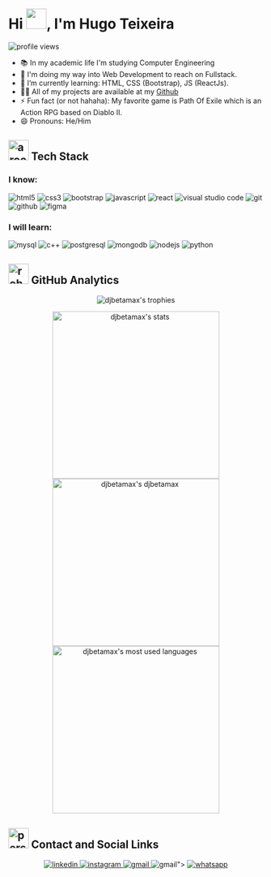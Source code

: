 <h1 align="left">
  Hi <img src="https://emojipedia-us.s3.amazonaws.com/source/microsoft-teams/337/waving-hand_medium-skin-tone_1f44b-1f3fd_1f3fd.png" width="40px" height="40px">, I'm Hugo Teixeira 
</h1>
 <img src="https://komarev.com/ghpvc/?username=djbetamax&amp;color=green" alt="profile views">

* 📚 In my academic life I'm studying Computer Engineering
* 🔭 I'm doing my way into Web Development to reach on Fullstack.
* 🌱 I’m currently learning: HTML, CSS (Bootstrap), JS (ReactJs).
* 👨‍💻 All of my projects are available at my [Github](https://github.com/Djbetamax/projects)
* ⚡ Fun fact (or not hahaha): My favorite game is Path Of Exile which is an Action RPG based on Diablo II.
* 😄 Pronouns: He/Him

## <img src="https://emojipedia-us.s3.amazonaws.com/source/microsoft-teams/337/rocket_1f680.png" width="40px" height="40px" alt="a rocket"> Tech Stack



### I know:
<div>
  <p align="left">
 
<img src="https://img.shields.io/badge/html5-%23E34F26.svg?style=for-the-badge&logo=html5&logoColor=white" alt="html5">
<img src="https://img.shields.io/badge/css3-%231572B6.svg?style=for-the-badge&logo=css3&logoColor=white" alt="css3">
<img src="https://img.shields.io/badge/bootstrap-%23563D7C.svg?style=for-the-badge&logo=bootstrap&logoColor=white" alt="bootstrap">
<img src="https://img.shields.io/badge/javascript-%23323330.svg?style=for-the-badge&logo=javascript&logoColor=%23F7DF1E" alt="javascript">
<img src="https://img.shields.io/badge/react-%2320232a.svg?style=for-the-badge&logo=react&logoColor=%2361DAFB" alt="react">
<img src="https://img.shields.io/badge/Visual%20Studio%20Code-0078d7.svg?style=for-the-badge&logo=visual-studio-code&logoColor=white" alt="visual studio code">
<img src="https://img.shields.io/badge/git-%23F05033.svg?style=for-the-badge&logo=git&logoColor=white" alt="git">
<img src="https://img.shields.io/badge/github-%23121011.svg?style=for-the-badge&logo=github&logoColor=white" alt="github">
<img src="https://img.shields.io/badge/figma-%23F24E1E.svg?style=for-the-badge&logo=figma&logoColor=white" alt="figma">

  </p>

### I will learn:
 
  <p align="left">
 
<img src="https://camo.githubusercontent.com/539a184961e9ab46a914b3a57718cd52f9a122ffb33a0bcaaa92484add20ba72/68747470733a2f2f696d672e736869656c64732e696f2f7374617469632f76313f7374796c653d666f722d7468652d6261646765266d6573736167653d4d7953514c26636f6c6f723d343437394131266c6f676f3d4d7953514c266c6f676f436f6c6f723d464646464646266c6162656c3d" alt="mysql">
<img src="https://img.shields.io/badge/c++-%2300599C.svg?style=for-the-badge&logo=c%2B%2B&logoColor=white" alt="c++">
<img src="https://camo.githubusercontent.com/95a15266c9b093e9070410fa62c8dcba6611e79edd738e0ded7ec5b52541d6c4/68747470733a2f2f696d672e736869656c64732e696f2f7374617469632f76313f7374796c653d666f722d7468652d6261646765266d6573736167653d506f737467726553514c26636f6c6f723d343136394531266c6f676f3d506f737467726553514c266c6f676f436f6c6f723d464646464646266c6162656c3d" alt="postgresql">
<img src="https://img.shields.io/badge/MongoDB-%234ea94b.svg?style=for-the-badge&logo=mongodb&logoColor=white" alt="mongodb">
<img src="https://img.shields.io/badge/node.js-6DA55F?style=for-the-badge&logo=node.js&logoColor=white" alt="nodejs">
<img src="https://img.shields.io/badge/python-3670A0?style=for-the-badge&logo=python&logoColor=ffdd54" alt="python">

  </p>
</div>

## <img src="https://emojipedia-us.s3.amazonaws.com/source/microsoft-teams/337/robot_1f916.png" width="40px" height="40px" alt="robot blinking"> GitHub Analytics

<div>
  <p align="center">
    <img src="https://github-profile-trophy.vercel.app/?username=djbetamax&theme=vision-friendly-dark&border_radius=25px&hide_border=true" alt="djbetamax's trophies">
    <div>
      <p align="center">
        <img align="top" src="https://github-readme-stats.vercel.app/api?username=djbetamax&layout=compact&amp&count_private=true&show_icons=true&theme=vision-friendly-dark&border_radius=25px&hide_border=true" width="330px"alt="djbetamax's stats">
        <img src="https://github-readme-streak-stats.herokuapp.com/?user=djbetamax&theme=vision-friendly-dark&border_radius=25px&hide_border=true" width="330px" alt="djbetamax's djbetamax">
        <img align="top" src="https://github-readme-stats.vercel.app/api/top-langs/?username=djbetamax&layout=compact&amp&count_private=true&show_icons=true&theme=vision-friendly-dark&border_radius=25px&hide_border=true" width="330px" alt="djbetamax's most used languages">
      </p>
    </div>
  </p>
</div>

## <img src="https://emojipedia-us.s3.amazonaws.com/source/microsoft-teams/337/man-medium-skin-tone-curly-hair_1f468-1f3fd-200d-1f9b1.png" width="40px" height="40px" alt="person nodding"> Contact and Social Links

<div>
  <p align="center">
    <a href="www.linkedin.com/in/8dev" target="blank">
      <img src="https://img.shields.io/badge/8Dev-%230077B5.svg?style=for-the-badge&logo=linkedin&logoColor=white" alt="linkedin">
    </a>
    <a href="https://www.instagram.com/hugo_8dev/" target="blank">
      <img src="https://img.shields.io/badge/8Dev-%23E34F26.svg?style=for-the-badge&logo=Instagram&logoColor=white" alt="instagram">
    </a>
    <a href="mailto:hugots23@gmail.com" target="blank">
      <img src="https://img.shields.io/badge/Mail me-D14836?style=for-the-badge&logo=gmail&logoColor=white" alt="gmail">
    </a>
    <a hre="https://api.whatsapp.com/send?phone=5521976273854" target="blank">
      <img src="<img src="https://img.shields.io/badge/Mail me-D14836?style=for-the-badge&logo=whatsapp&logoColor=white" alt="gmail">">
    </a>
    <a href="https://api.whatsapp.com/send?phone=5521976273854" target="blank">
      <img src="https://camo.githubusercontent.com/7bd751781e6f998e2fa3460d679bdddaa84d355b18418dca1dfa5ef317adc5dc/68747470733a2f2f696d672e736869656c64732e696f2f7374617469632f76313f7374796c653d666f722d7468652d6261646765266d6573736167653d576861747341707026636f6c6f723d323232323232266c6f676f3d5768617473417070266c6f676f436f6c6f723d323544333636266c6162656c3d" alt="whatsapp">
  </p>

</div>
